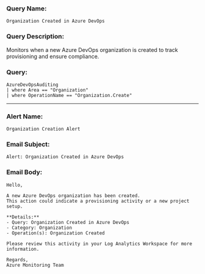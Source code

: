 ### Query Name:  
`Organization Created in Azure DevOps`

### Query Description:  
Monitors when a new Azure DevOps organization is created to track provisioning and ensure compliance.

### Query:  
```kql
AzureDevOpsAuditing
| where Area == "Organization"
| where OperationName == "Organization.Create"
```

---

### Alert Name:  
`Organization Creation Alert`

### Email Subject:  
`Alert: Organization Created in Azure DevOps`

### Email Body:  
```
Hello,

A new Azure DevOps organization has been created.  
This action could indicate a provisioning activity or a new project setup.

**Details:**  
- Query: Organization Created in Azure DevOps  
- Category: Organization  
- Operation(s): Organization Created

Please review this activity in your Log Analytics Workspace for more information.

Regards,  
Azure Monitoring Team
```
